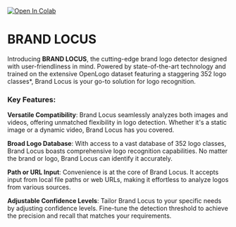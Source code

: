 <a href="https://colab.research.google.com/drive/1YAvRb4GjpQTwq0t2UNq1XbvucBepVnz9?usp=sharing"><img src="https://colab.research.google.com/assets/colab-badge.svg" alt="Open In Colab"></a>

# BRAND LOCUS
Introducing **BRAND LOCUS**, the cutting-edge brand logo detector designed with user-friendliness in mind. Powered by state-of-the-art technology and trained on the extensive OpenLogo dataset featuring a staggering 352 logo classes*, Brand Locus is your go-to solution for logo recognition.

### Key Features:

**Versatile Compatibility**: Brand Locus seamlessly analyzes both images and videos, offering unmatched flexibility in logo detection. Whether it's a static image or a dynamic video, Brand Locus has you covered.

**Broad Logo Database**: With access to a vast database of 352 logo classes, Brand Locus boasts comprehensive logo recognition capabilities. No matter the brand or logo, Brand Locus can identify it accurately.

**Path or URL Input**: Convenience is at the core of Brand Locus. It accepts input from local file paths or web URLs, making it effortless to analyze logos from various sources.

**Adjustable Confidence Levels**: Tailor Brand Locus to your specific needs by adjusting confidence levels. Fine-tune the detection threshold to achieve the precision and recall that matches your requirements.
